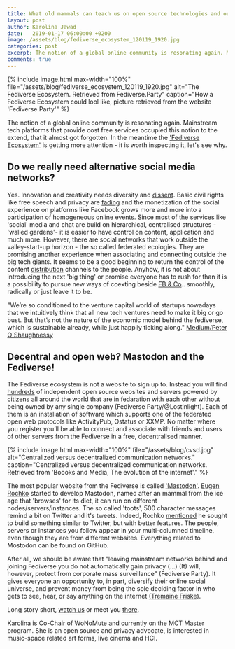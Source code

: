 ```yaml
---
title: What old mammals can teach us on open source technologies and ourselves
layout: post
author: Karolina Jawad
date:   2019-01-17 06:00:00 +0200
image: /assets/blog/fediverse_ecosystem_120119_1920.jpg
categories: post
excerpt: The notion of a global online community is resonating again. Mainstream tech platforms that provide cost free services occupied this notion to the extend, that it got almost forgotten. In the meantime the 'Fediverse Ecosystem' is getting more attention - it is worth inspecting it, let's see why. 
comments: true
---
```

{% include image.html
max-width="100%" file="/assets/blog/fediverse_ecosystem_120119_1920.jpg" alt="The Fediverse Ecosystem. Retrieved from Fediverse.Party"
caption="How a Fediverse Ecosystem could lool like, picture retrieved from the website 'Fediverse.Party'" %}


The notion of a global online community is resonating again. Mainstream tech platforms that provide cost free services occupied this notion to the extend, that it almost got forgotten. In the meantime the <a href="https://fediverse.party/">'Fediverse Ecosystem'</a> is getting more attention - it is worth inspecting it, let's see why.


## Do we really need alternative social media networks?
Yes. Innovation and creativity needs diversity and <a href="https://magazine.areweeurope.com/silentrevolutions/stories/ellyn-valkengoed-protesting-in-the-age-of-social-media">dissent</a>. Basic civil rights like free speech and privacy are <a href="https://globalvoices.org/specialcoverage/billions-served-human-rights-in-the-facebook-era/">fading</a> and the monetization of the social experience on platforms like Facebook grows more and more into a participation of homogeneous online events. Since most of the services like 'social' media and chat are build on hierarchical, centralised structures - 'walled gardens'- it is easier to have control on content, application and much more. However, there are social networks that work outside the valley-start-up horizon - the so called federated ecologies. They are promising another experience when associating and connecting outside the big tech giants. It seems to be a good beginning to return the control of the content <a href="https://en.wikipedia.org/wiki/Distributed_social_network">distribution</a> channels to the people. Anyhow, it is not about introducing the next 'big thing' or promise everyone has to rush for than it is a possibility to pursue new ways of coexting beside <a href="https://www.forbrukerradet.no/side/facebook-and-google-manipulate-users-into-sharing-personal-data/">FB & Co</a>.. smoothly, radically or just leave it to be.

"We’re so conditioned to the venture capital world of startups nowadays that we intuitively think that all new tech ventures need to make it big or go bust. But that’s not the nature of the economic model behind the fediverse, which is sustainable already, while just happily ticking along." <a href="https://medium.com/@poshaughnessy/why-mastodon-is-defying-the-critical-mass-de3454109099">Medium/Peter O'Shaughnessy</a>


## Decentral and open web? Mastodon and the Fediverse!
The Fediverse ecosystem is not a website to sign up to. Instead you will find <a href="https://the-federation.info/">hundreds</a> of independent open source websites and servers powered by citizens all around the world that are in fedaration with each other without being owned by any single company (Fediverse Party/@Lostinlight). Each of them is an installation of software which supports one of the federated open web protocols like ActivityPub, Ostatus or XXMP. No matter where you register you’ll be able to connect and associate with friends and users of other servers from the Fediverse in a free, decentralised manner.


{% include image.html
max-width="100%" file="/assets/blog/cvsd.jpg" alt="Centralized versus decentralized communication networks."
caption="Centralized versus decentralized communication networks. Retrieved from 'Boooks and Media, The evolution of the internet'." %}


The most popular website from the Fediverse is called <a href="https://joinmastodon.org/">'Mastodon'</a>. <a href="https://medium.com/we-distribute/one-mammoth-of-a-job-an-interview-with-eugen-rochko-of-mastodon-23b159d6796a">Eugen Rochko</a> started to develop Mastodon, named after an mammal from the ice age that 'browses' for its diet, it can run on different nodes/servers/instances. The so called 'toots', 500 character messages remind a bit on Twitter and it's tweets. Indeed, Rochko <a href="https://mashable.com/2017/04/06/eugen-rochko-mastodon-interview/#jbiBYQuGbkq0">mentioned</a> he sought to build something similar to Twitter, but with better features. The people, servers or instances you follow appear in your multi-columned timeline, even though they are from different websites. Everything related to Mostodon can be found on GitHub.


After all, we should be aware that "leaving mainstream networks behind and joining Fediverse you do not automatically gain privacy (...) (It) will, however, protect from corporate mass surveillance" (Fediverse Party). It gives everyone an opportunity to, in part, diversify their online social universe, and prevent money from being the sole deciding factor in who gets to see, hear, or say anything on the internet <a href="https://blog.joinmastodon.org/2018/02/the-centralization-of-power-on-the-internet/">(Tremaine Friske)</a>. 


Long story short, <a href="https://mastodon.technology/@wonomute">watch us</a> or meet you <a href="https://fediverse.party/">there</a>.




Karolina is Co-Chair of WoNoMute and currently on the MCT Master program. She is an open source and privacy advocate, is interested in music-space related art forms, live cinema and HCI.
